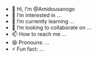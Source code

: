 - 👋 Hi, I’m @Amidousanogo
- 👀 I’m interested in ...
- 🌱 I’m currently learning ...
- 💞️ I’m looking to collaborate on ...
- 📫 How to reach me ...
- 😄 Pronouns: ...
- ⚡ Fun fact: ...

<!---
Amidousanogo/Amidousanogo is a ✨ special ✨ repository because its `README.md` (this file) appears on your GitHub profile.
You can click the Preview link to take a look at your changes.
--->
